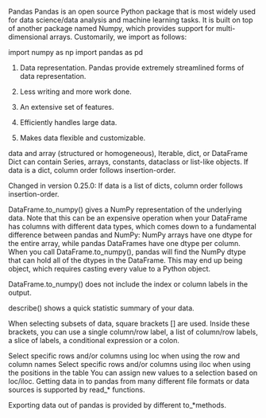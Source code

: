 Pandas
Pandas is an open source Python package that is most widely used for data science/data analysis and machine learning tasks. It is built on top of another package named Numpy, which provides support for multi-dimensional arrays.
Customarily, we import as follows:

import numpy as np
import pandas as pd

1. Data representation. Pandas provide extremely streamlined forms of data representation.

2. Less writing and more work done.

3. An extensive set of features.

4. Efficiently handles large data.

5. Makes data flexible and customizable.

data and array (structured or homogeneous), Iterable, dict, or DataFrame Dict can contain Series, arrays, constants, dataclass or list-like objects. If data is a dict, column order follows insertion-order.

Changed in version 0.25.0: If data is a list of dicts, column order follows insertion-order.

DataFrame.to_numpy() gives a NumPy representation of the underlying data. Note that this can be an expensive operation when your DataFrame has columns with different data types, which comes down to a fundamental difference between pandas and NumPy: NumPy arrays have one dtype for the entire array, while pandas DataFrames have one dtype per column. When you call DataFrame.to_numpy(), pandas will find the NumPy dtype that can hold all of the dtypes in the DataFrame. This may end up being object, which requires casting every value to a Python object.

DataFrame.to_numpy() does not include the index or column labels in the output.

describe() shows a quick statistic summary of your data.

When selecting subsets of data, square brackets [] are used. Inside these brackets, you can use a single column/row label, a list of column/row labels, a slice of labels, a conditional expression or a colon.

Select specific rows and/or columns using loc when using the row and column names
Select specific rows and/or columns using iloc when using the positions in the table
You can assign new values to a selection based on loc/iloc.
Getting data in to pandas from many different file formats or data sources is supported by read\_\* functions.

Exporting data out of pandas is provided by different to\_\*methods.
